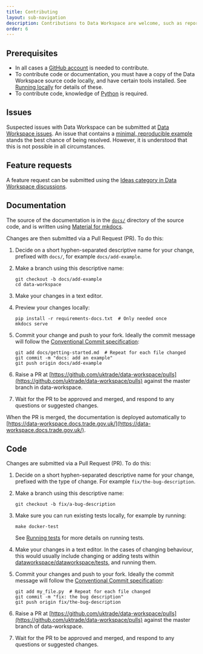 ```yaml
---
title: Contributing
layout: sub-navigation
description: Contributions to Data Workspace are welcome, such as reporting issues, requesting features, making documentation changes, or submitting code changes.
order: 6
---
```


## Prerequisites

- In all cases a [GitHub account](https://github.com/join) is needed to contribute.
- To contribute code or documentation, you must have a copy of the Data Workspace source code locally, and have certain tools installed. See [Running locally](https://data-workspace.docs.trade.gov.uk/development/running-locally/) for details of these.
- To contribute code, knowledge of [Python](https://www.python.org/) is required.


## Issues

Suspected issues with Data Workspace can be submitted at [Data Workspace issues](https://github.com/uktrade/data-workspace/issues).
An issue that contains a [minimal, reproducible example](https://stackoverflow.com/help/minimal-reproducible-example) stands the best chance of being resolved. However, it is understood that this is not possible in all circumstances.


## Feature requests

A feature request can be submitted using the [Ideas category in Data Workspace discussions](https://github.com/uktrade/data-workspace/discussions/categories/ideas).


## Documentation

The source of the documentation is in the [`docs/`](https://github.com/uktrade/data-workspace/tree/master/docs) directory of the source code, and is written using [Material for mkdocs](https://squidfunk.github.io/mkdocs-material/).

Changes are then submitted via a Pull Request (PR). To do this:

1. Decide on a short hyphen-separated descriptive name for your change, prefixed with `docs/`, for example `docs/add-example`.

2. Make a branch using this descriptive name:

    ```shell
    git checkout -b docs/add-example
    cd data-workspace
    ```

3. Make your changes in a text editor.

4. Preview your changes locally:

    ```shell
    pip install -r requirements-docs.txt  # Only needed once
    mkdocs serve
    ```

5. Commit your change and push to your fork. Ideally the commit message will follow the [Conventional Commit specification](https://www.conventionalcommits.org/):

    ```shell
    git add docs/getting-started.md  # Repeat for each file changed
    git commit -m "docs: add an example"
    git push origin docs/add-example
    ```

6. Raise a PR at [https://github.com/uktrade/data-workspace/pulls](https://github.com/uktrade/data-workspace/pulls) against the master branch in data-workspace.

7. Wait for the PR to be approved and merged, and respond to any questions or suggested changes.

When the PR is merged, the documentation is deployed automatically to [https://data-workspace.docs.trade.gov.uk/](https://data-workspace.docs.trade.gov.uk/).


## Code

Changes are submitted via a Pull Request (PR). To do this:

1. Decide on a short hyphen-separated descriptive name for your change, prefixed with the type of change. For example `fix/the-bug-description`.

2. Make a branch using this descriptive name:

    ```shell
    git checkout -b fix/a-bug-description
    ```

3. Make sure you can run existing tests locally, for example by running:

    ```shell
    make docker-test
    ```

    See [Running tests](https://data-workspace.docs.trade.gov.uk/development/running-tests/) for more details on running tests.

4. Make your changes in a text editor. In the cases of changing behaviour, this would usually include changing or adding tests within [dataworkspace/dataworkspace/tests](https://github.com/uktrade/data-workspace/tree/master/dataworkspace/dataworkspace/tests), and running them.


5. Commit your changes and push to your fork. Ideally the commit message will follow the [Conventional Commit specification](https://www.conventionalcommits.org/):

    ```shell
    git add my_file.py  # Repeat for each file changed
    git commit -m "fix: the bug description"
    git push origin fix/the-bug-description
    ```

6. Raise a PR at [https://github.com/uktrade/data-workspace/pulls](https://github.com/uktrade/data-workspace/pulls) against the master branch of data-workspace.

7. Wait for the PR to be approved and merged, and respond to any questions or suggested changes.

